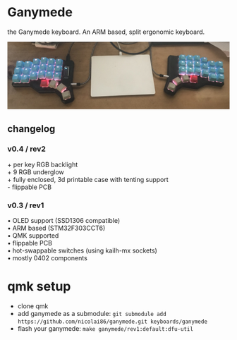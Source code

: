 # Ganymede
the Ganymede keyboard. An ARM based, split ergonomic keyboard.

![current revision](./rev2/ganymede-v0.4.jpg)

## changelog 

### v0.4 / rev2

<ul style="list-style-type: none; margin: 0; padding: 0;">
    <li>+ per key RGB backlight</li>
    <li>+ 9 RGB underglow</li>
    <li>+ fully enclosed, 3d printable case with tenting support</li>
    <li>- flippable PCB</li>
</ul>

### v0.3 / rev1

<ul style="list-style-type: none; margin: 0; padding: 0;">
    <li>&#8226; OLED support (SSD1306 compatible)</li>
    <li>&#8226; ARM based (STM32F303CCT6)</li>
    <li>&#8226; QMK supported</li>
    <li>&#8226; flippable PCB</li>
    <li>&#8226; hot-swappable switches (using kailh-mx sockets)</li>
    <li>&#8226; mostly 0402 components</li>
</ul>

# qmk setup

- clone qmk
- add ganymede as a submodule: `git submodule add https://github.com/nicolai86/ganymede.git keyboards/ganymede`
- flash your ganymede: `make ganymede/rev1:default:dfu-util`
